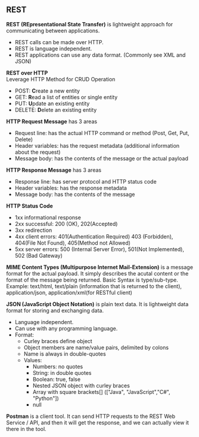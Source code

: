 ## REST
**REST (REpresentational State Transfer)** is lightweight approach for communicating between applications.
- REST calls can be made over HTTP.
- REST is language independent.
- REST applications can use any data format. (Commonly see XML and JSON)

**REST over HTTP** <br>
Leverage HTTP Method for CRUD Operation
- POST: **C**reate a new entity
- GET: **R**ead a list of entities or single entity
- PUT: **U**pdate an existing entity
- DELETE: **D**elete an existing entity

**HTTP Request Message** has 3 areas
- Request line: has the actual HTTP command or method (Post, Get, Put, Delete)
- Header variables: has the request metadata (additional information about the request)
- Message body: has the contents of the message or the actual payload

**HTTP Response Message** has 3 areas
- Response line: has server protocol and HTTP status code
- Header variables: has the response metadata
- Message body: has the contents of the message

**HTTP Status Code** <br>
- 1xx informational response
- 2xx successful: 200 (OK), 202(Accepted)
- 3xx redirection
- 4xx client errors: 401(Authentication Required) 403 (Forbidden), 404(File Not Found), 405(Method not Allowed)
- 5xx server errors: 500 (Internal Server Error), 501(Not Implemented), 502 (Bad Gateway)

**MIME Content Types (Multipurpose Internet Mail-Extension)** is a message format for the actual payload. It simply describes the acutal content or the format of the message being returned. Basic Syntax is type/sub-type. Example: text/html, text/plain (information that is returned to the client), application/json, application/xml(for RESTful client)

**JSON (JavaScript Object Notation)** is plain text data. It is lightweight data format for storing and exchanging data.
- Language independent.
- Can use with any programming language.
- Format:
  - Curley braces define object
  - Object members are name/value pairs, delimited by colons
  - Name is always in double-quotes
  - Values:
    - Numbers: no quotes
    - String: in double quotes
    - Boolean: true, false
    - Nested JSON object with curley braces
    - Array with square brackets[] (["Java", "JavaScript","C#", "Python"])
    - null

**Postman** is a client tool. It can send HTTP requests to the REST Web Service / API, and then it will get the response, and we can actually view it there in the tool.

